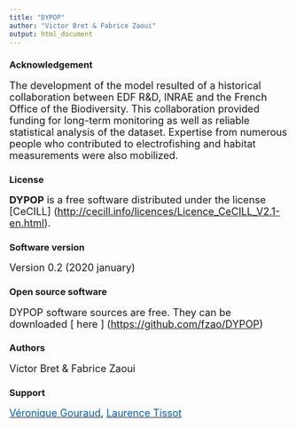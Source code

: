 ```yaml
---
title: "DYPOP"
author: "Victor Bret & Fabrice Zaoui"
output: html_document
---
```



### **Acknowledgement**
<font size="4">The development of the model resulted of a historical collaboration between EDF R&D, INRAE and the French Office of the Biodiversity. This collaboration provided funding for long-term monitoring as well as reliable statistical analysis of the dataset. Expertise from numerous people who contributed to electrofishing and habitat measurements were also mobilized.</font>

### **License**
<font size="4">**DYPOP** is a free software distributed under the license [CeCILL] (http://cecill.info/licences/Licence_CeCILL_V2.1-en.html).</font>

### **Software version**
<font size="4">Version 0.2 (2020 january)</font>

### **Open source software**
<font size="4">DYPOP software sources are free. They can be downloaded [<font style = "color: # 005BBB"> here </font>] (https://github.com/fzao/DYPOP)</font>

### **Authors**
<font size="4">Victor Bret & Fabrice Zaoui</font>

### **Support**
<font size="4">[<font style="color: #005BBB">Véronique Gouraud</font>](mailto:veronique.gouraud@edf.fr), [<font style="color: #005BBB">Laurence Tissot</font>](mailto:laurence.tissot@edf.fr)</font>
